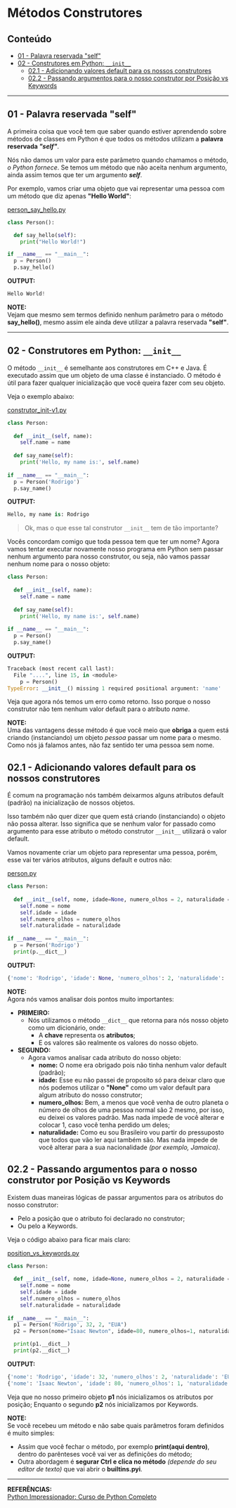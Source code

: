 # Métodos Construtores

## Conteúdo

 - [01 - Palavra reservada "self"](#01)
 - [02 - Construtores em Python: `__init__`](#02)
   - [02.1 - Adicionando valores default para os nossos construtores](#02-1)
   - [02.2 - Passando argumentos para o nosso construtor por Posição vs Keywords](#02-2)

---

<div id="01"></div>

## 01 - Palavra reservada "self"

A primeira coisa que você tem que saber quando estiver aprendendo sobre métodos de classes em Python é que todos os métodos utilizam a **palavra reservada *"self"***.

Nós não damos um valor para este parâmetro quando chamamos o método, *o Python fornece*. Se temos um método que não aceita nenhum argumento, ainda assim temos que ter um argumento ***self***.

Por exemplo, vamos criar uma objeto que vai representar uma pessoa com um método que diz apenas **"Hello World"**:

[person_say_hello.py](src/person_say_hello.py)
```python
class Person():

  def say_hello(self):
    print("Hello World!")

if __name__ == "__main__":
  p = Person()
  p.say_hello()
```

**OUTPUT:**  
```python
Hello World!
```

**NOTE:**  
Vejam que mesmo sem termos definido nenhum parâmetro para o método **say_hello()**, mesmo assim ele ainda deve utilizar a palavra reservada **"self"**.

---

<div id="02"></div>

## 02 - Construtores em Python: `__init__`

O método `__init__` é semelhante aos construtores em C++ e Java. É executado assim que um objeto de uma classe é instanciado. O método é útil para fazer qualquer inicialização que você queira fazer com seu objeto.

Veja o exemplo abaixo:

[construtor_init-v1.py](src/construtor_init-v1.py)
```python
class Person:
  
  def __init__(self, name):
    self.name = name
    
  def say_name(self):
    print('Hello, my name is:', self.name)
    
if __name__ == "__main__":
  p = Person('Rodrigo')
  p.say_name()
```

**OUTPUT:**  
```python
Hello, my name is: Rodrigo
```

> Ok, mas o que esse tal construtor `__init__` tem de tão importante?

Vocês concordam comigo que toda pessoa tem que ter um nome? Agora vamos tentar executar novamente nosso programa em Python sem passar nenhum argumento para nosso construtor, ou seja, não vamos passar nenhum nome para o nosso objeto:

```python
class Person:
  
  def __init__(self, name):
    self.name = name
    
  def say_name(self):
    print('Hello, my name is:', self.name)
    
if __name__ == "__main__":
  p = Person()
  p.say_name()
```

**OUTPUT:**  
```python
Traceback (most recent call last):
  File "....", line 15, in <module>
    p = Person()
TypeError: __init__() missing 1 required positional argument: 'name'
```

Veja que agora nós temos um erro como retorno. Isso porque o nosso construtor não tem nenhum valor default para o atributo *name*.

**NOTE:**  
Uma das vantagens desse método é que você meio que **obriga** a quem está criando (instanciando) um objeto *pessoa* passar um nome para o mesmo. Como nós já falamos antes, não faz sentido ter uma pessoa sem nome.

<div id="02-1"></div>

## 02.1 - Adicionando valores default para os nossos construtores

É comum na programação nós também deixarmos alguns atributos default (padrão) na inicialização de nossos objetos.

Isso também não quer dizer que quem está criando (instanciando) o objeto não possa alterar. Isso significa que se nenhum valor for passado como argumento para esse atributo o método construtor `__init__` utilizará o valor default.

Vamos novamente criar um objeto para representar uma pessoa, porém, esse vai ter vários atributos, alguns default e outros não:

[person.py](src/person.py)  
```python
class Person:
  
  def __init__(self, nome, idade=None, numero_olhos = 2, naturalidade = "Brazil"):
    self.nome = nome
    self.idade = idade
    self.numero_olhos = numero_olhos
    self.naturalidade = naturalidade
    
if __name__ == "__main__":
  p = Person('Rodrigo')
  print(p.__dict__)
```

**OUTPUT:**  
```python
{'nome': 'Rodrigo', 'idade': None, 'numero_olhos': 2, 'naturalidade': 'Brazil'}
```

**NOTE:**  
Agora nós vamos analisar dois pontos muito importantes:

 - **PRIMEIRO:**
   - Nós utilizamos o método `__dict__` que retorna para nós nosso objeto como um dicionário, onde:
     - A **chave** representa os **atributos**;
     - E os valores são realmente os valores do nosso objeto.
 - **SEGUNDO:**
   - Agora vamos analisar cada atributo do nosso objeto:
     - **nome:** O nome era obrigado pois não tinha nenhum valor default (padrão);
     - **idade:** Esse eu não passei de proposito só para deixar claro que nós podemos utilizar o **"None"** como um valor default para algum atributo do nosso construtor;
     - **numero_olhos:** Bem, a menos que você venha de outro planeta o número de olhos de uma pessoa normal são 2 mesmo, por isso, eu deixei os valores padrão. Mas nada impede de você alterar e colocar 1, caso você tenha perdido um deles;
     - **naturalidade:** Como eu sou Brasileiro vou partir do pressuposto que todos que vão ler aqui também são. Mas nada impede de você alterar para a sua nacionalidade *(por exemplo, Jamaica)*.

<div id="02-2"></div>

## 02.2 - Passando argumentos para o nosso construtor por Posição vs Keywords

Existem duas maneiras lógicas de passar argumentos para os atributos do nosso construtor:

 - Pelo a posição que o atributo foi declarado no construtor;
 - Ou pelo a Keywords.

Veja o código abaixo para ficar mais claro:

[position_vs_keywords.py](src/position_vs_keywords.py)
```python
class Person:
  
  def __init__(self, nome, idade=None, numero_olhos = 2, naturalidade = "Brazil"):
    self.nome = nome
    self.idade = idade
    self.numero_olhos = numero_olhos
    self.naturalidade = naturalidade
    
if __name__ == "__main__":
  p1 = Person('Rodrigo', 32, 2, "EUA")
  p2 = Person(nome="Isaac Newton", idade=80, numero_olhos=1, naturalidade="Reino Unido")

  print(p1.__dict__)
  print(p2.__dict__)
```

**OUTPUT:**  
```python
{'nome': 'Rodrigo', 'idade': 32, 'numero_olhos': 2, 'naturalidade': 'EUA'}
{'nome': 'Isaac Newton', 'idade': 80, 'numero_olhos': 1, 'naturalidade': 'Reino Unido'}
```

Veja que no nosso primeiro objeto **p1** nós inicializamos os atributos por posição; Enquanto o segundo **p2** nós inicializamos por Keywords.

**NOTE:**  
Se você recebeu um método e não sabe quais parâmetros foram definidos é muito simples:

 - Assim que você fechar o método, por exemplo **print(aqui dentro)**, dentro do parênteses você vai ver as definições do método;
 - Outra abordagem é **segurar Ctrl e clica no método** *(depende do seu editor de texto)* que vai abrir o **builtins.pyi**.

---

**REFERÊNCIAS:**  
[Python Impressionador: Curso de Python Completo](https://www.hashtagtreinamentos.com/curso-python)
